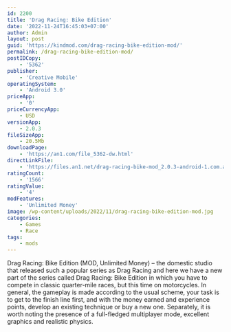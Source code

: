 ```yaml
---
id: 2200
title: 'Drag Racing: Bike Edition'
date: '2022-11-24T16:45:03+07:00'
author: Admin
layout: post
guid: 'https://kindmod.com/drag-racing-bike-edition-mod/'
permalink: /drag-racing-bike-edition-mod/
postIDCopy:
    - '5362'
publisher:
    - 'Creative Mobile'
operatingSystem:
    - 'Android 3.0'
priceApp:
    - '0'
priceCurrencyApp:
    - USD
versionApp:
    - 2.0.3
fileSizeApp:
    - 20.5Mb
downloadPage:
    - 'https://an1.com/file_5362-dw.html'
directLinkFile:
    - 'https://files.an1.net/drag-racing-bike-mod_2.0.3-android-1.com.apk'
ratingCount:
    - '1566'
ratingValue:
    - '4'
modFeatures:
    - 'Unlimited Money'
image: /wp-content/uploads/2022/11/drag-racing-bike-edition-mod.jpg
categories:
    - Games
    - Race
tags:
    - mods
---
```


Drag Racing: Bike Edition (MOD, Unlimited Money) – the domestic studio that released such a popular series as Drag Racing and here we have a new part of the series called Drag Racing: Bike Edition in which you have to compete in classic quarter-mile races, but this time on motorcycles. In general, the gameplay is made according to the usual scheme, your task is to get to the finish line first, and with the money earned and experience points, develop an existing technique or buy a new one. Separately, it is worth noting the presence of a full-fledged multiplayer mode, excellent graphics and realistic physics.